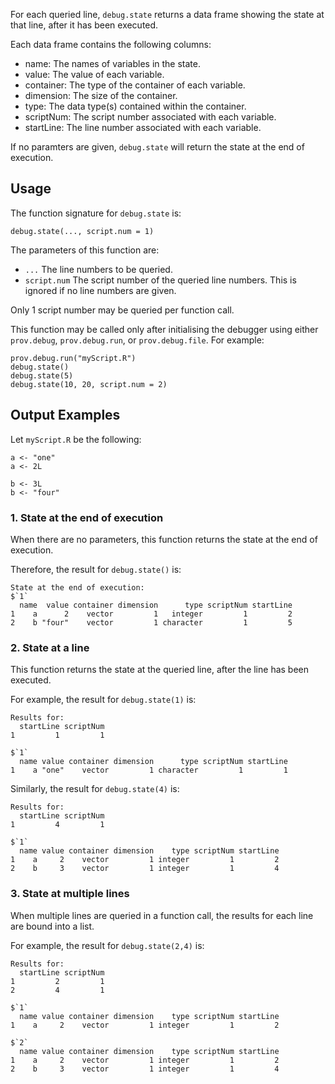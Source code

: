 For each queried line, `debug.state` returns a data frame showing the state at that 
line, after it has been executed.

Each data frame contains the following columns:
* name: The names of variables in the state.
* value: The value of each variable.
* container: The type of the container of each variable.
* dimension: The size of the container.
* type: The data type(s) contained within the container.
* scriptNum: The script number associated with each variable.
* startLine: The line number associated with each variable.

If no paramters are given, `debug.state` will return the state at the end of execution.


## Usage
The function signature for `debug.state` is:
```
debug.state(..., script.num = 1)
```

The parameters of this function are:
* `...` The line numbers to be queried.
* `script.num` The script number of the queried line numbers. 
This is ignored if no line numbers are given.

Only 1 script number may be queried per function call.

This function may be called only after initialising the debugger using either 
`prov.debug`, `prov.debug.run`, or `prov.debug.file`. For example:
```
prov.debug.run("myScript.R")
debug.state()
debug.state(5)
debug.state(10, 20, script.num = 2)
```


## Output Examples

Let `myScript.R` be the following:
```
a <- "one"
a <- 2L

b <- 3L
b <- "four"
```

### 1. State at the end of execution
When there are no parameters, this function returns the state at the end of
execution.

Therefore, the result for `debug.state()` is:
```
State at the end of execution:
$`1`
  name  value container dimension      type scriptNum startLine
1    a      2    vector         1   integer         1         2
2    b "four"    vector         1 character         1         5
```

### 2. State at a line
This function returns the state at the queried line, after the line has been
executed.

For example, the result for `debug.state(1)` is:
```
Results for:
  startLine scriptNum
1         1         1

$`1`
  name value container dimension      type scriptNum startLine
1    a "one"    vector         1 character         1         1
```

Similarly, the result for `debug.state(4)` is:
```
Results for:
  startLine scriptNum
1         4         1

$`1`
  name value container dimension    type scriptNum startLine
1    a     2    vector         1 integer         1         2
2    b     3    vector         1 integer         1         4
```

### 3. State at multiple lines
When multiple lines are queried in a function call, the results for each line
are bound into a list.

For example, the result for `debug.state(2,4)` is:
```
Results for:
  startLine scriptNum
1         2         1
2         4         1

$`1`
  name value container dimension    type scriptNum startLine
1    a     2    vector         1 integer         1         2

$`2`
  name value container dimension    type scriptNum startLine
1    a     2    vector         1 integer         1         2
2    b     3    vector         1 integer         1         4
```
